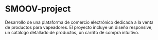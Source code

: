 # SMOOV-project
Desarrollo de una plataforma de comercio electrónico dedicada a la venta de productos para vapeadores. El proyecto incluye un diseño responsive, un catálogo detallado de productos, un carrito de compra intuitivo.
